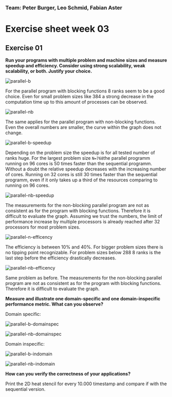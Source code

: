 ### Team: Peter Burger, Leo Schmid, Fabian Aster

# Exercise sheet week 03

## Exercise 01

**Run your programs with multiple problem and machine sizes and measure speedup and efficiency. Consider using strong scalability, weak scalability, or both. Justify your choice.**

![parallel-b](https://github.com/leoposc/uibk-hpc/blob/main/week03/ex1/parallel-b.png?raw=true)

For the parallel program with blocking functions 8 ranks seem to be a good choice. Even for small problem sizes like 384 a strong decrease in the computation time up to this amount of processes can be observed.

![parallel-nb](https://github.com/leoposc/uibk-hpc/blob/main/week03/ex1/parallel-nb.png)

The same applies for the parallel program with non-blocking functions. Even the overall numbers are smaller, the curve within the graph does not change.

![parallel-b-speedup](https://github.com/leoposc/uibk-hpc/blob/main/week03/ex1/parallel-b-speedup.png)

Depending on the problem size the speedup is for all tested number of ranks huge. For the largest problem size `N=768`the parallel programm running on 96 cores is 50 times faster than the sequential programm. Without a doubt the relative speedup decreases with the increasing number of cores. Running on 32 cores is still 30 times faster than the sequential programm, even if it only takes up a third of the resources comparing to running on 96 cores.

![parallel-nb-speedup](https://github.com/leoposc/uibk-hpc/blob/main/week03/ex1/parallel-nb-speedup.png)

The measurements for the non-blocking parallel program are not as consistent as for the program with blocking functions. Therefore it is difficult to evaluate the graph. Assuming we trust the numbers, the limit of performance increase by multiple processors is already reached after 32 processors for most problem sizes.

![parallel-n-efficency](https://github.com/leoposc/uibk-hpc/blob/main/week03/ex1/parallel-b-efficiency.png)

The efficiency is between 10% and 40%. For bigger problem sizes there is no tipping point recognizable. For problem sizes below 288 8 ranks is the last step before the efficiency drastically decreases.

![parallel-nb-efficency](https://github.com/leoposc/uibk-hpc/blob/main/week03/ex1/parallel-nb-efficiency.png)

Same problem as before. The measurements for the non-blocking parallel program are not as consistent as for the program with blocking functions. Therefore it is difficult to evaluate the graph. 


**Measure and illustrate one domain-specific and one domain-inspecific performance metric. What can you observe?**

Domain specific:

![parallel-b-domainspec](https://github.com/leoposc/uibk-hpc/blob/main/week03/ex1/parallel-b-domainspec.png)

![parallel-nb-domainspec](https://github.com/leoposc/uibk-hpc/blob/main/week03/ex1/parallel-nb-domainspec.png)

Domain inspecific:

![parallel-b-indomain](https://github.com/leoposc/uibk-hpc/blob/main/week03/ex1/parallel-b-indomain.png)

![parallel-nb-indomain](https://github.com/leoposc/uibk-hpc/blob/main/week03/ex1/parallel-nb-indomain.png)

**How can you verify the correctness of your applications?**

Print the 2D heat stencil for every 10.000 timestamp and compare if with the sequential version.

